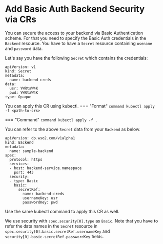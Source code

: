 # Add Basic Auth Backend Security via CRs

You can secure the access to your backend via Basic Authentication scheme. For that you need to specify the Basic Auth credentials in the `Backend` resource. You have to have a `Secret` resource containing `usename` and `password` data.

Let's say you have the following `Secret` which contains the credentials:

```
apiVersion: v1
kind: Secret
metadata:
  name: backend-creds
data:
  usr: YWRtaW4K
  pwd: YWRtaW4K
type: Opaque
```
You can apply this CR using kubectl.
=== "Format"
    ```command
    kubectl apply -f <path-to-crs>
    ```

=== "Command"
    ```command
    kubectl apply -f .
    ```

You can refer to the above `Secret` data from your `Backend` as below:

```
apiVersion: dp.wso2.com/v1alpha1
kind: Backend
metadata:
  name: sample-backend
spec:
  protocol: https
  services:
  - host: backend-service.namespace
    port: 443
  security:
  - type: Basic
    basic:
      secretRef: 
        name: backend-creds
        usernameKey: usr
        passwordKey: pwd
```
Use the same kubectl command to apply this CR as well.

We use security with `spec.security[0].type` as `Basic`. Note that you have to refer the data names in the `Secret` resource in `spec.security[0].basic.secretRef.usernameKey` and `security[0].basic.secretRef.passwordKey` fields.

